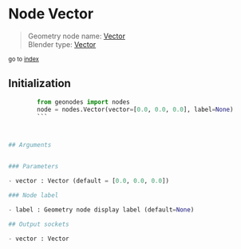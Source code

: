 
# Node Vector

> Geometry node name: [Vector](https://docs.blender.org/manual/en/latest/modeling/geometry_nodes/input/vector.html)<br>
  Blender type: [Vector](https://docs.blender.org/api/current/bpy.types.FunctionNodeInputVector.html)
  
<sub>go to [index](/docs/index.md)</sub>

## Initialization

```python
        from geonodes import nodes
        node = nodes.Vector(vector=[0.0, 0.0, 0.0], label=None)
        ```



## Arguments


### Parameters

- vector : Vector (default = [0.0, 0.0, 0.0])

### Node label

- label : Geometry node display label (default=None)

## Output sockets

- vector : Vector

